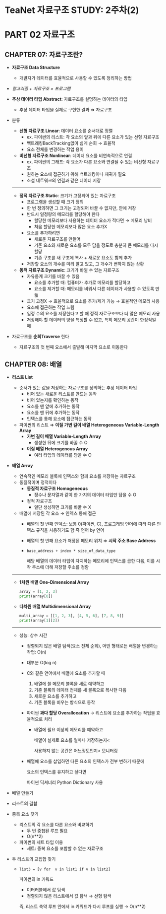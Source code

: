 # TeaNet 자료구조 STUDY: 2주차(2)

# PART 02 자료구조

## CHAPTER 07: 자료구조란?

- **자료구조 Data Structure**
    - 개발자가 데이터를 효율적으로 사용할 수 있도록 정리하는 방법
- *알고리즘 + 자료구조 = 프로그램*
- **추상 데이터 타입 Abstract**: 자료구조를 설명하는 데이터의 타입
    - 추상 데이터 타입을 실제로 구현한 결과 ⇒ 자료구조
- 분류
    - **선형 자료구조 Linear**: 데이터 요소를 순서대로 정렬
        - ex. 파이썬의 리스트: 각 요소의 앞과 뒤에 다른 요소가 있는 선형 자료구조
        - 백트래킹BackTracking없이 쉽게 순회 → 효율적
        - 요소 전체를 변경하는 작업 용이
    - **비선형 자료구조 Nonlinear**: 데이터 요소를 비연속적으로 연결
        - ex. 파이썬의 그래프: 각 요소가 다른 요소와 연결될 수 있는 비선형 자료구조
        - 원하는 요소에 접근하기 위해 백트래킹이나 재귀가 필요
        - 소셜 네트워크의 연결과 같은 데이터 저장
    
    ---
    
    - **정적 자료구조 Static**: 크기가 고정되어 있는 자료구조
        - 프로그램을 생성할 때 크기 정의
        - 한 번 정의하면 그 크기는 고정되어 바꿀 수 없지만, 안에 저장
        - 반드시 일정량의 메모리를 할당해야 한다
            - 할당한 메모리보다 사용하는 데이터 요소가 적다면 → 메모리 낭비
            - 처음 할당한 메모리보다 많은 요소 추가X
        - 요소를 추가하려면
            - 새로운 자료구조를 만들어
            - 기존 요소와 새로운 요소를 모두 담을 정도로 충분히 큰 메모리를 다시 할당
            - 기존 구조를 새 구조에 복사 + 새로운 요소도 함께 추가
        - 저장할 요소의 개수를 미리 알고 있고, 
        그 개수가 변하지 않는 상황
    - **동적 자료구조 Dynamic**: 크기가 바뀔 수 있는 자료구조
        - 자유롭게 크기를 바꿀 수 있음
            - 요소를 추가할 때: 컴퓨터가 추가로 메모리를 할당하고
            - 요소를 제거할 때: 메모리를 비워서 다른 데이터가 사용할 수 있도록 만듦
        - 크기 고정X → 효율적으로 요소를 추가/제거 가능 → 효율적인 메모리 사용
        - 요소에 접근하는 작업 느림
        - 일정 수의 요소를 저장한다고 할 때 정적 자료구조보다 더 많은 메모리 사용
        - 저장해야 할 데이터의 양을 특정할 수 없고,
        특히 메모리 공간이 한정적일 때
- 자료구조를 **순회Traverse** 한다
    - 자료구조의 첫 번째 요소에서 출발해 마지막 요소로 이동한다

## CHAPTER 08: 배열

- **리스트 List**
    - 순서가 있는 값을 저장하는 자료구조를 정의하는 추상 데이터 타입
        - 비어 있는 새로운 리스트를 만드는 동작
        - 비어 있는지를 확인하는 동작
        - 요소를 맨 앞에 추가하는 동작
        - 요소를 맨 뒤에 추가하는 동작
        - 인덱스를 통해 요소에 접근하는 동작
    - 파이썬의 리스트 ⇒ **이질 가변 길이 배열 Heterogeneous Variable-Length Array**
        - **가변 길이 배열 Variable-Length Array**
            - 생성한 뒤에 크기를 바꿀 수 O
        - **이질 배열 Heterogenous Array**
            - 여러 타입의 데이터를 담을 수 O
- **배열 Array**
    - 연속적인 메모리 블록에 인덱스와 함께 요소를 저장하는 자료구조
    - 동질적이며 정적이다
        - **동질적 자료구조 Homogeneous**
            - 정수나 문자열과 같이 한 가지의 데이터 타입만 담을 수 O
        - 정적 자료구조
            - 일단 생성하면 크기를 바꿀 수 X
    - 배열에 저장된 각 요소 → 인덱스 통해 접근
        - 배열의 첫 번째 인덱스: 보통 0(파이썬, C), 프로그래밍 언어에 따라 다른 인덱스 규칙을 사용하기도 함
        즉 언어 by 언어
        - 배열의 첫 번째 요소가 저장된 메모리 위치 ⇒ **시작 주소 Base Address**
        - `base_address + index * size_of_data_type`
            
            해당 배열의 데이터 타입이 차지하는 메모리에 인덱스를 곱한 다음, 이를 시작 주소에 더해 저장할 주소를 정함
            
    
    ---
    
    - **1차원 배열 One-Dimensional Array**
        
        ```python
        array = [1, 2, 3]
        print(array[0])
        ```
        
    - **다차원 배열 Multidimensional Array**
        
        ```python
        multi_array = [[1, 2, 3], [4, 5, 6], [7, 8, 9]]
        print(array[1][2])
        ```
        
    
    ---
    
    - 성능: 상수 시간
        - 정렬되지 않은 배열 탐색(요소 전체 순회), 어떤 형태로든 배열을 변경하는 작업: O(n)
        - 대부분 O(log n)
        - C와 같은 언어에서 배열에 요소를 추가할 때
            1. 배열에 쓸 메모리 블록을 새로 예약하고
            2. 기존 블록의 데이터 전체를 새 블록으로 복사한 다음
            3. 새로운 요소를 추가하고
            4. 기존 블록을 비우는 방식으로 동작
        - 파이썬 **과다 할당 Overallocation** → 리스트에 요소를 추가하는 작업을 효율적으로 처리
            - 배열에 필요 이상의 메모리를 예약하고
                
                배열이 실제로 요소를 얼마나 저장하는지<
                
                사용하지 않는 공간은 어느정도인지< 모니터링
                
        - 배열에 요소를 삽입하면 다른 요소의 인덱스가 전부 변하기 때문에
            
            요소의 인덱스를 유지하고 싶다면
            
            파이썬 딕셔너리 Python Dictionary 사용
            
- 배열 만들기
- 리스트의 결합
- 중복 요소 찾기
    - 리스트의 각 요소를 다른 요소와 비교하기
        - 두 번 중첩된 루프 필요
        - O(n**2)
    - 파이썬의 세트 타입 이용
        - 세트: 중복 요소를 포함할 수 없는 자료구조
- 두 리스트의 교집합 찾기
    - `list3 = [v for  v in list1 if v in list2]`
        
        파이썬의 in 키워드
        
        - 이터러블에서 값 탐색
        - 정렬되지 않은 리스트에서 값 탐색 → 선형 탐색
        
        즉, 리스트 축약 루프 안에서 in 키워드가 다시 루프를 실행 → O(n**2)